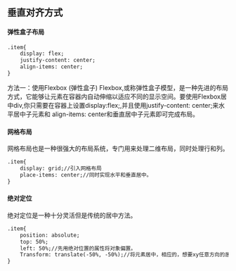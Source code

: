 ## 垂直对齐方式
#### 弹性盒子布局
```html
.item{
	display: flex;
	justify-content: center;
	align-items: center;
}
```
方法一：使用Flexbox (弹性盒子)
Flexbox,或称弹性盒子模型，是一种先进的布局方式，它能够让元素在容器内自动伸缩以适应不同的显示空间。要使用Flexbox居中div,你只需要在容器上设置display:flex;,并且使用justify-content: center;来水平居中子元素和 align-items: center和垂直居中子元素即可完成布局。

#### 网格布局
网格布局也是一种很强大的布局系统，专门用来处理二维布局，同时处理行和列。
```html
.item{
	display: grid;//引入网格布局
	place-items: center;//同时实现水平和垂直居中。
}
```


#### 绝对定位
绝对定位是一种十分灵活但是传统的居中方法。
```html
.item{
	position: absolute;
	top: 50%;
	left: 50%;//先用绝对位置的属性将对象偏置。
	Transform: translate(-50%, -50%);//将元素居中，相应的，想要xy任意方向的居中只需要进行相对应的修改即可。
}
```
<!--stackedit_data:
eyJoaXN0b3J5IjpbMTYzMTMyNjA1MF19
-->